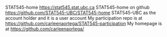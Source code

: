 STAT545-home https://stat545.stat.ubc.ca
STAT545-home on github https://github.com/STAT545-UBC/STAT545-home
STAT545-UBC as the account holder and it is a user account
My participation repo is at https://github.com/carleenaortega/STAT545-participation
My homepage is at https://github.com/carleenaortega/
